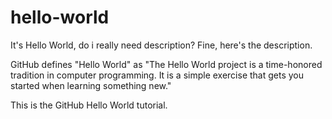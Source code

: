 hello-world
===========

It's Hello World, do i really need  description?
Fine, here's the description.

GitHub defines "Hello World" as "The Hello World project is a time-honored tradition in computer programming. It is a simple exercise that gets you started when learning something new."

This is the GitHub Hello World tutorial.
